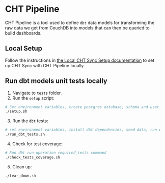 # CHT Pipeline

CHT Pipeline is a tool used to define `dbt` data models for transforming the raw data we get from CouchDB into models that can then be queried to build dashboards.

## Local Setup
Follow the instructions in [the Local CHT Sync Setup documentation](https://docs.communityhealthtoolkit.org/apps/guides/data/analytics/setup/) to set up CHT Sync with CHT Pipeline locally.

## Run dbt models unit tests locally

1. Navigate to `tests` folder.
2. Run the `setup` script:

```sh
# Set environment variables, create postgres database, schema and user:
./setup.sh
```

3. Run the `dbt` tests:

```sh
# set environment variables, install dbt dependencies, seed data, run dbt, run test
./run_dbt_tests.sh
```

4. Check for test coverage:

```sh
# Run dbt run-operation required_tests command
./check_tests_coverage.sh
```

5. Clean up:
```sh
./tear_down.sh
```
